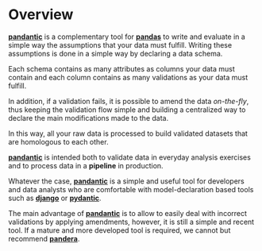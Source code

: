 # Overview

[**pandantic**](/) is a complementary tool for [**pandas**](https://pandas.pydata.org/) to write and evaluate in a simple way the assumptions that your data must fulfill. Writing these assumptions is done in a simple way by declaring a data schema.

Each schema contains as many attributes as columns your data must contain and each column contains as many validations as your data must fulfill.

In addition, if a validation fails, it is possible to amend the data _on-the-fly_, thus keeping the validation flow simple and building a centralized way to declare the main modifications made to the data.

In this way, all your raw data is processed to build validated datasets that are homologous to each other.

[**pandantic**](/) is intended both to validate data in everyday analysis exercises and to process data in a **pipeline** in production.

Whatever the case, [**pandantic**](/) is a simple and useful tool for developers and data analysts who are comfortable with model-declaration based tools such as [**django**](https://www.djangoproject.com/) or [**pydantic**](https://pydantic-docs.helpmanual.io/).

The main advantage of [**pandantic**](/) is to allow to easily deal with incorrect validations by applying amendments, however, it is still a simple and recent tool. If a mature and more developed tool is required, we cannot but recommend [**pandera**](https://pandera.readthedocs.io/en/stable/).

